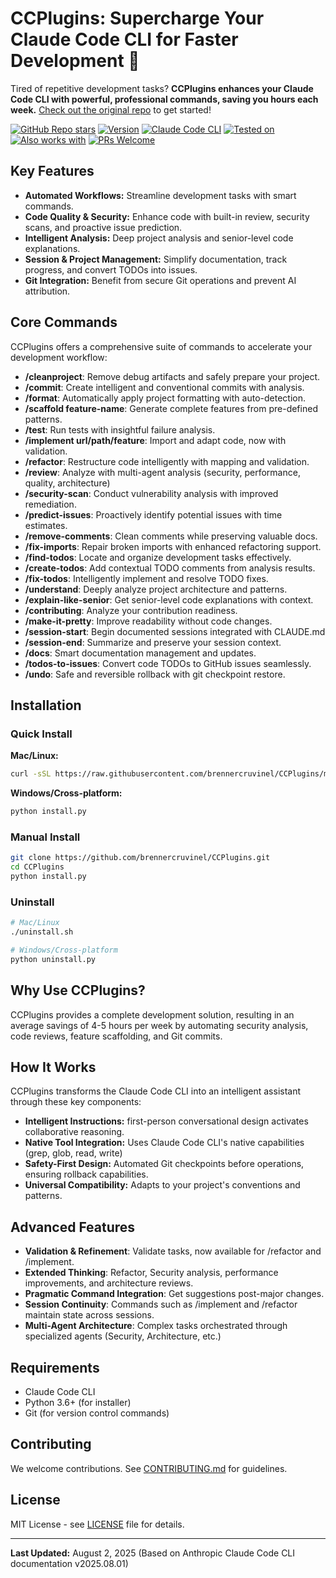 <!-- SEO-optimized README for CCPlugins -->

# CCPlugins: Supercharge Your Claude Code CLI for Faster Development 🚀

Tired of repetitive development tasks? **CCPlugins enhances your Claude Code CLI with powerful, professional commands, saving you hours each week.** [Check out the original repo](https://github.com/brennercruvinel/CCPlugins) to get started!

[![GitHub Repo stars](https://img.shields.io/github/stars/brennercruvinel/CCPlugins?style=social)](https://github.com/brennercruvinel/CCPlugins)
[![Version](https://img.shields.io/badge/version-2.5.2-blue.svg)](https://github.com/brennercruvinel/CCPlugins)
[![Claude Code CLI](https://img.shields.io/badge/for-Claude%20Code%20CLI-purple.svg)](https://docs.anthropic.com/en/docs/claude-code)
[![Tested on](https://img.shields.io/badge/tested%20on-Opus%204%20%26%20Sonnet%204-orange.svg)](https://claude.ai)
[![Also works with](https://img.shields.io/badge/also%20works%20with-Kimi%20K2-1783ff.svg)](https://github.com/MoonshotAI/Kimi-K2)
[![PRs Welcome](https://img.shields.io/badge/PRs-welcome-brightgreen.svg)](https://github.com/brennercruvinel/CCPlugins/blob/main/CONTRIBUTING.md)

## Key Features

*   **Automated Workflows:** Streamline development tasks with smart commands.
*   **Code Quality & Security:** Enhance code with built-in review, security scans, and proactive issue prediction.
*   **Intelligent Analysis:** Deep project analysis and senior-level code explanations.
*   **Session & Project Management:** Simplify documentation, track progress, and convert TODOs into issues.
*   **Git Integration:** Benefit from secure Git operations and prevent AI attribution.

## Core Commands

CCPlugins offers a comprehensive suite of commands to accelerate your development workflow:

*   **/cleanproject**: Remove debug artifacts and safely prepare your project.
*   **/commit**: Create intelligent and conventional commits with analysis.
*   **/format**: Automatically apply project formatting with auto-detection.
*   **/scaffold feature-name**: Generate complete features from pre-defined patterns.
*   **/test**: Run tests with insightful failure analysis.
*   **/implement url/path/feature**: Import and adapt code, now with validation.
*   **/refactor**: Restructure code intelligently with mapping and validation.
*   **/review**: Analyze with multi-agent analysis (security, performance, quality, architecture)
*   **/security-scan**: Conduct vulnerability analysis with improved remediation.
*   **/predict-issues**: Proactively identify potential issues with time estimates.
*   **/remove-comments**: Clean comments while preserving valuable docs.
*   **/fix-imports**: Repair broken imports with enhanced refactoring support.
*   **/find-todos**: Locate and organize development tasks effectively.
*   **/create-todos**: Add contextual TODO comments from analysis results.
*   **/fix-todos**: Intelligently implement and resolve TODO fixes.
*   **/understand**: Deeply analyze project architecture and patterns.
*   **/explain-like-senior**: Get senior-level code explanations with context.
*   **/contributing**: Analyze your contribution readiness.
*   **/make-it-pretty**: Improve readability without code changes.
*   **/session-start**: Begin documented sessions integrated with CLAUDE.md
*   **/session-end**: Summarize and preserve your session context.
*   **/docs**: Smart documentation management and updates.
*   **/todos-to-issues**: Convert code TODOs to GitHub issues seamlessly.
*   **/undo**: Safe and reversible rollback with git checkpoint restore.

## Installation

### Quick Install

**Mac/Linux:**

```bash
curl -sSL https://raw.githubusercontent.com/brennercruvinel/CCPlugins/main/install.sh | bash
```

**Windows/Cross-platform:**

```bash
python install.py
```

### Manual Install

```bash
git clone https://github.com/brennercruvinel/CCPlugins.git
cd CCPlugins
python install.py
```

### Uninstall

```bash
# Mac/Linux
./uninstall.sh

# Windows/Cross-platform
python uninstall.py
```

## Why Use CCPlugins?

CCPlugins provides a complete development solution, resulting in an average savings of 4-5 hours per week by automating security analysis, code reviews, feature scaffolding, and Git commits.

## How It Works

CCPlugins transforms the Claude Code CLI into an intelligent assistant through these key components:

*   **Intelligent Instructions:** first-person conversational design activates collaborative reasoning.
*   **Native Tool Integration:** Uses Claude Code CLI's native capabilities (grep, glob, read, write)
*   **Safety-First Design:** Automated Git checkpoints before operations, ensuring rollback capabilities.
*   **Universal Compatibility:** Adapts to your project's conventions and patterns.

## Advanced Features

*   **Validation & Refinement**: Validate tasks, now available for /refactor and /implement.
*   **Extended Thinking**: Refactor, Security analysis, performance improvements, and architecture reviews.
*   **Pragmatic Command Integration**: Get suggestions post-major changes.
*   **Session Continuity**: Commands such as /implement and /refactor maintain state across sessions.
*   **Multi-Agent Architecture**: Complex tasks orchestrated through specialized agents (Security, Architecture, etc.)

## Requirements

*   Claude Code CLI
*   Python 3.6+ (for installer)
*   Git (for version control commands)

## Contributing

We welcome contributions. See [CONTRIBUTING.md](CONTRIBUTING.md) for guidelines.

## License

MIT License - see [LICENSE](LICENSE) file for details.

---

**Last Updated:** August 2, 2025 (Based on Anthropic Claude Code CLI documentation v2025.08.01)